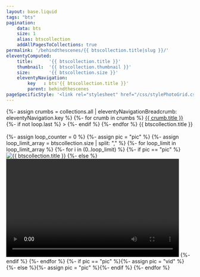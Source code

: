 ```yaml
---
layout: base.liquid
tags: "bts"
pagination:
    data: bts
    size: 1
    alias: btscollection
    addAllPagesToCollections: true
permalink: '/behindthescenes/{{ btscollection.title|slug }}/'
eleventyComputed:
    title:      '{{ btscollection.title }}'
    thumbnail:  '{{ btscollection.thumbnail }}'
    size:       '{{ btscollection.size }}'
    eleventyNavigation:
        key   : bts'{{ btscollection.title }}'
        parent: behindthescenes
pageSpecificStyle: '<link rel="stylesheet" href="/css/stylePhotoGrid.css" type="text/css">'
---
```

<section class="projects">
{%- assign crumbs = collections.all | eleventyNavigationBreadcrumb: eleventyNavigation.key %}
{%- for crumb in crumbs %}
            <a href="{{ crumb.url }}">{{ crumb.title }}</a>
{%- if not loop.last %} > {%- endif %}
{%- endfor %}
{{ btscollection.title }}<br/><br/>
        <photo-grid>
{%- assign loop_counter = 0 %}
{%- assign pic = "pic" %}
{%- assign loop_limit_array = btscollection.size | split: "," %}
{%- for loop_limit in loop_limit_array %}
{%- for i in (0..loop_limit) %}
{%- if pic == "pic" %}
          <photo-item>
            <img class="photo" src="/media/behindthescenes/{{ btscollection.title|slug }}/{{ btscollection.title|slug }}{%- increment loop_counter %}.jpg" alt="{{ btscollection.title }}">
          </photo-item>
{%- else %}
          <photo-item>
            <video controls preload="auto" width="464" height="264"
              data-setup="{}">
              <source src="/media/behindthescenes/{{ btscollection.title|slug }}/{{ btscollection.title|slug }}{%- increment loop_counter %}.mp4" type="video/mp4">
            </video>
          </photo-item>
{%- endif %}
{%- endfor %}
{%- if pic == "pic" %}{%- assign pic = "vid"  %}{%- else %}{%- assign pic = "pic" %}{%- endif %}
{%- endfor %}
        </photo-grid>
      </section>